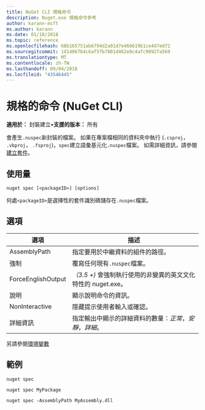 ```yaml
---
title: NuGet CLI 規格命令
description: Nuget.exe 規格命令參考
author: karann-msft
ms.author: karann
ms.date: 01/18/2018
ms.topic: reference
ms.openlocfilehash: 68b165751ab6794d2a01d7e466619b1ce4d7ed72
ms.sourcegitcommit: 1d1406764c6af5fb7801d462e0c4afc9092fa569
ms.translationtype: MT
ms.contentlocale: zh-TW
ms.lasthandoff: 09/04/2018
ms.locfileid: "43546445"
---
```

# <a name="spec-command-nuget-cli"></a>規格的命令 (NuGet CLI)

**適用於：** 封裝建立&bullet;**支援的版本：** 所有

會產生`.nuspec`新封裝的檔案。 如果在專案檔相同的資料夾中執行 (`.csproj`， `.vbproj`， `.fsproj`)，`spec`建立語彙基元化`.nuspec`檔案。 如需詳細資訊，請參閱[建立套件](../create-packages/creating-a-package.md)。

## <a name="usage"></a>使用量

```cli
nuget spec [<packageID>] [options]
```

何處`<packageID>`是選擇性的套件識別碼儲存在`.nuspec`檔案。

## <a name="options"></a>選項

| 選項 | 描述 |
| --- | --- |
| AssemblyPath | 指定要用於中繼資料的組件的路徑。 |
| 強制 | 覆寫任何現有`.nuspec`檔案。 |
| ForceEnglishOutput | *（3.5 +)* 會強制執行使用的非變異的英文文化特性的 nuget.exe。 |
| 說明 | 顯示說明命令的資訊。 |
| NonInteractive | 隱藏提示使用者輸入或確認。 |
| 詳細資訊 | 指定輸出中顯示的詳細資料的數量：*正常*，*安靜*，*詳細*。 |

另請參閱[環境變數](cli-ref-environment-variables.md)

## <a name="examples"></a>範例

```cli
nuget spec

nuget spec MyPackage

nuget spec -AssemblyPath MyAssembly.dll
```
